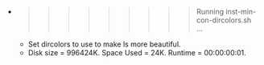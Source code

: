 * >>>>>>>>> Running inst-min-con-dircolors.sh ...
  * Set dircolors to use  to make ls more beautiful.
  * Disk size = 996424K. Space Used = 24K. Runtime = 00:00:00:01.
